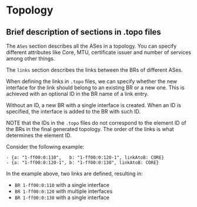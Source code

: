 # Topology

## Brief description of sections in .topo files

The `ASes` section describes all the ASes in a topology.
You can specify different attributes like Core, MTU, certificate issuer and number
of services among other things.

The `links` section describes the links between the BRs of different ASes.

When defining the links in `.topo` files, we can specify whether the new interface
for the link should belong to an existing BR or a new one. This is achieved with
an optional ID in the BR name of a link entry.

Without an ID, a new BR with a single interface is created.
When an ID is specified, the interface is added to the BR with such ID.

NOTE that the IDs in the `.topo` files do not correspond to the element ID of the
BRs in the final generated topology. The order of the links is what determines
the element ID.

Consider the following example:

```
- {a: "1-ff00:0:110",   b: "1-ff00:0:120-1", linkAtoB: CORE}
- {a: "1-ff00:0:120-1", b: "1-ff00:0:130", linkAtoB: CORE}
```

In the example above, two links are defined, resulting in:

- `BR 1-ff00:0:110` with a single interface
- `BR 1-ff00:0:120` with multiple interfaces
- `BR 1-ff00:0:130` with a single interface
